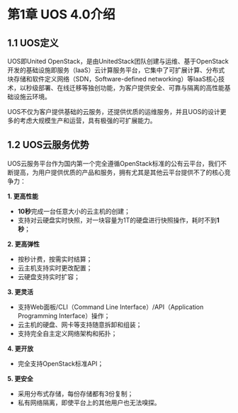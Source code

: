 # 第1章 UOS 4.0介绍

## 1.1 UOS定义

UOS即United OpenStack，是由UnitedStack团队创建与运维、基于OpenStack开发的基础设施即服务（IaaS）云计算服务平台，它集中了可扩展计算、分布式块存储和软件定义网络（SDN，Software-defined networking）等IaaS核心技术，以秒级部署、在线迁移等独创功能，为客户提供安全、可靠与隔离的高性能基础设施云环境。

UOS不仅为客户提供基础的云服务，还提供优质的运维服务，并且UOS的设计更多的考虑大规模生产和运营，具有极强的可扩展能力。

## 1.2 UOS云服务优势

UOS云服务平台作为国内第一个完全遵循OpenStack标准的公有云平台，我们不断提高，为用户提供优质的产品和服务，拥有尤其是其他云平台提供不了的核心竞争力：

**1. 更高性能**

* **10秒**完成一台任意大小的云主机的创建；
* 支持对云硬盘实时快照，对一块容量为1T的硬盘进行快照操作，耗时不到**1秒**；

**2. 更高弹性**

* 按秒计费，按需实时结算；
* 云主机支持实时更改配置；
* 云硬盘支持实时扩容；

**3. 更灵活**

* 支持Web面板/CLI（Command Line Interface）/API（Application Programming Interface）操作；
* 云主机的硬盘、网卡等支持随意拆卸和组装；
* 支持完全自主定义网络架构和拓扑；

**4. 更开放**

* 完全支持OpenStack标准API；

**5. 更安全**

* 采用分布式存储，每份存储都有3份复制；
* 私有网络隔离，即使平台上的其他用户也无法嗅探。
